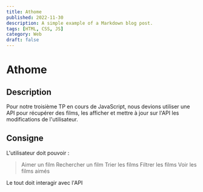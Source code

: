 ```yaml
---
title: Athome
published: 2022-11-30
description: A simple example of a Markdown blog post.
tags: [HTML, CSS, JS]
category: Web
draft: false
---
```


# Athome

## Description

Pour notre troisième TP en cours de JavaScript, nous devions utiliser une API pour récupérer des films, les afficher et mettre à jour sur l'API les modifications de l'utilisateur.

## Consigne

L'utilisateur doit pouvoir :

> Aimer un film
> Rechercher un film
> Trier les films
> Filtrer les films
> Voir les films aimés

Le tout doit interagir avec l'API
